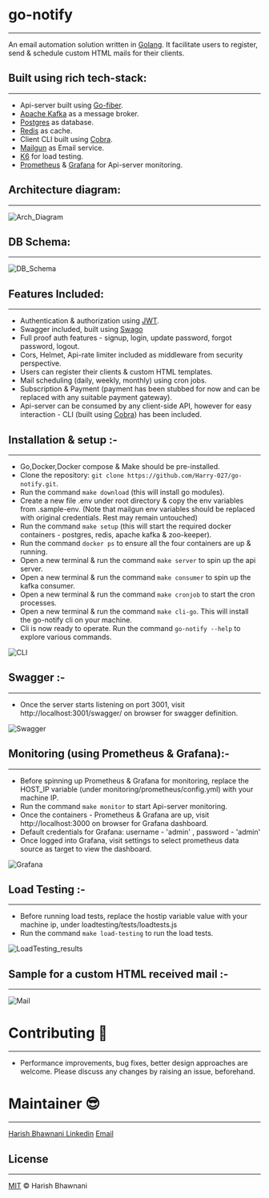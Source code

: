 # go-notify
---
An email automation solution written in [Golang](https://golang.org/).
It facilitate users to register, send & schedule custom HTML mails for their clients.

## Built using rich tech-stack:
---
* Api-server built using [Go-fiber](https://gofiber.io/).
* [Apache Kafka](https://kafka.apache.org/) as a message broker.
* [Postgres](https://www.postgresql.org/) as database.
* [Redis](https://redis.io/) as cache.
* Client CLI built using [Cobra](https://github.com/spf13/cobra).
* [Mailgun](https://www.mailgun.com/) as Email service.
* [K6](https://k6.io/) for load testing.
* [Prometheus](https://prometheus.io/) & [Grafana](https://grafana.com/) for Api-server monitoring.

## Architecture diagram:
---

![Arch_Diagram](https://github.com/Harry-027/go-notify/blob/master/snapshots/system_diagram.png "Arch_Diagram")

## DB Schema:
---

![DB_Schema](https://github.com/Harry-027/go-notify/blob/master/snapshots/dbSchema.PNG "DB_Schema")

## Features Included:
---
* Authentication & authorization using [JWT](https://jwt.io/).
* Swagger included, built using [Swago](https://github.com/swaggo/swag)
* Full proof auth features - signup, login, update password, forgot password, logout.
* Cors, Helmet, Api-rate limiter included as middleware from security perspective.
* Users can register their clients & custom HTML templates.
* Mail scheduling (daily, weekly, monthly) using cron jobs.
* Subscription & Payment (payment has been stubbed for now and can be replaced with any suitable payment gateway).
* Api-server can be consumed by any client-side API, however for easy interaction - CLI (built using [Cobra](https://github.com/spf13/cobra)) has been included.

## Installation & setup :-
---
* Go,Docker,Docker compose & Make should be pre-installed.
* Clone the repository: `git clone https://github.com/Harry-027/go-notify.git`.
* Run the command `make download` (this will install go modules).
* Create a new file .env under root directory & copy the env variables from .sample-env.
  (Note that mailgun env variables should be replaced with original credentials. Rest may remain untouched)
* Run the command `make setup` (this will start the required docker containers - postgres, redis, apache kafka & zoo-keeper).
* Run the command `docker ps` to ensure all the four containers are up & running.
* Open a new terminal & run the command `make server` to spin up the api server.
* Open a new terminal & run the command `make consumer` to spin up the kafka consumer.
* Open a new terminal & run the command `make cronjob` to start the cron processes.
* Open a new terminal & run the command `make cli-go`. This will install the go-notify cli on your machine.
* Cli is now ready to operate. Run the command `go-notify --help` to explore various commands.

![CLI](https://github.com/Harry-027/go-notify/blob/master/snapshots/cli_snapshot.PNG "CLI")

## Swagger :-
---
* Once the server starts listening on port 3001, visit http://localhost:3001/swagger/ on browser for swagger definition.

![Swagger](https://github.com/Harry-027/go-notify/blob/master/snapshots/swagger_snapshot.PNG "Swagger")

## Monitoring (using Prometheus & Grafana):-
---
* Before spinning up Prometheus & Grafana for monitoring, replace the HOST_IP variable (under monitoring/prometheus/config.yml) with your machine IP.
* Run the command `make monitor` to start Api-server monitoring.
* Once the containers - Prometheus & Grafana are up, visit http://localhost:3000 on browser for Grafana dashboard.
* Default credentials for Grafana: username - 'admin' , password - 'admin'
* Once logged into Grafana, visit settings to select prometheus data source as target to view the dashboard.

![Grafana](https://github.com/Harry-027/go-notify/blob/master/snapshots/grafana.PNG "Grafana")

## Load Testing :-
---
* Before running load tests, replace the hostip variable value with your machine ip, under loadtesting/tests/loadtests.js
* Run the command `make load-testing` to run the load tests.

![LoadTesting_results](https://github.com/Harry-027/go-notify/blob/master/snapshots/loadTestingResults.PNG "LoadTesting_results")

## Sample for a custom HTML received mail :-
---

![Mail](https://github.com/Harry-027/go-notify/blob/master/snapshots/mailSample.PNG "Mail")

# Contributing :beers:
---
* Performance improvements, bug fixes, better design approaches are welcome. Please discuss any changes by raising an issue, beforehand.

# Maintainer :sunglasses:
---
[Harish Bhawnani Linkedin](https://www.linkedin.com/in/harish-bhawnani-86728457)
[Email](harishmmp@gmail.com)

## License
---
[MIT](LICENSE) © Harish Bhawnani
